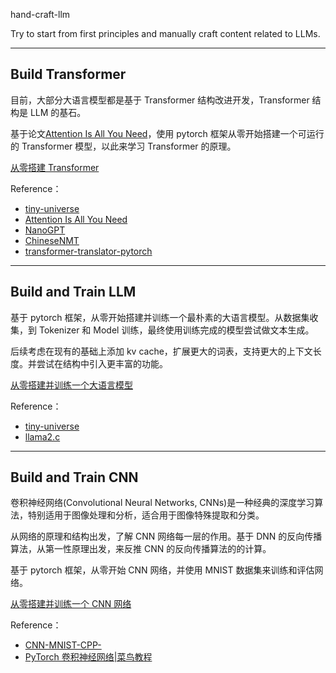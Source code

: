 hand-craft-llm

Try to start from first principles and manually craft content related to LLMs.


----------


## Build Transformer


目前，大部分大语言模型都是基于 Transformer 结构改进开发，Transformer 结构是 LLM 的基石。

基于论文[Attention Is All You Need](https://arxiv.org/pdf/1706.03762)，使用 pytorch 框架从零开始搭建一个可运行的 Transformer 模型，以此来学习 Transformer 的原理。

[从零搭建 Transformer](https://github.com/Taot-chen/hand-craft-llm/blob/main/src/python/build_transformer/README.md)


Reference：
* [tiny-universe](https://github.com/datawhalechina/tiny-universe/)
* [Attention Is All You Need](https://arxiv.org/pdf/1706.03762)
* [NanoGPT](https://github.com/karpathy/nanoGPT)
* [ChineseNMT](https://github.com/hemingkx/ChineseNMT)
* [transformer-translator-pytorch](https://github.com/devjwsong/transformer-translator-pytorch)



----------


## Build and Train LLM


基于 pytorch 框架，从零开始搭建并训练一个最朴素的大语言模型。从数据集收集，到 Tokenizer 和 Model 训练，最终使用训练完成的模型尝试做文本生成。

后续考虑在现有的基础上添加 kv cache，扩展更大的词表，支持更大的上下文长度。并尝试在结构中引入更丰富的功能。

[从零搭建并训练一个大语言模型](https://github.com/Taot-chen/hand-craft-llm/blob/main/src/python/build_and_train_llm/README.md)



Reference：
* [tiny-universe](https://github.com/datawhalechina/tiny-universe/)
* [llama2.c](https://github.com/karpathy/llama2.c)




---------


## Build and Train CNN

卷积神经网络(Convolutional Neural Networks, CNNs)是一种经典的深度学习算法，特别适用于图像处理和分析，适合用于图像特殊提取和分类。

从网络的原理和结构出发，了解 CNN 网络每一层的作用。基于 DNN 的反向传播算法，从第一性原理出发，来反推 CNN 的反向传播算法的的计算。

基于 pytorch 框架，从零开始 CNN 网络，并使用 MNIST 数据集来训练和评估网络。

[从零搭建并训练一个 CNN 网络](https://github.com/Taot-chen/hand-craft-llm/tree/main/src/python/CNN)


Reference：
* [CNN-MNIST-CPP-](https://github.com/xoslh/CNN-MNIST-CPP-)
* [PyTorch 卷积神经网络|菜鸟教程](https://www.runoob.com/pytorch/pytorch-cnn.html)
